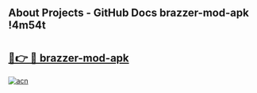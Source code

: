 ## About Projects - GitHub Docs brazzer-mod-apk !4m54t

# <h2><a href="https://andorid.site?title=brazzer-mod-apk&ref=19M">🔗👉 🔴 brazzer-mod-apk</a></h2>

[![acn](https://github.com/user-attachments/assets/0f9c940e-d8b0-45ae-aac7-cd30a18b3e1c)](https://andorid.site?title=brazzer-mod-apk&ref=19M)
